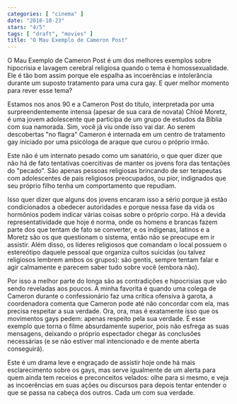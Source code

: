 ```yaml
---
categories: [ "cinema" ]
date: "2018-10-23"
stars: "4/5"
tags: [ "draft", "movies" ]
title: "O Mau Exemplo de Cameron Post"
---
```

O Mau Exemplo de Cameron Post é um dos melhores exemplos sobre hipocrisia
e lavagem cerebral religiosa quando o tema é homossexualidade. Ele
é tão bom assim porque ele espalha as incoerências e intolerância
durante um suposto tratamento para uma cura gay. E quer melhor momento
para rever esse tema?

Estamos nos anos 90 e a Cameron Post do título, interpretada por
uma surpreendentemente intensa (apesar de sua cara de novata) Chloë
Moretz, é uma jovem adolescente que participa de um grupo de estudos da
Bíblia com sua namorada. Sim, você já viu onde isso vai dar. Ao serem
descobertas "no flagra" Cameron é internada em um centro de tratamento
gay iniciado por uma psicóloga de araque que curou o próprio irmão.

Este não é um internato pesado como um sanatório, o que quer dizer
que não há de fato tentativas coercitivas de manter os jovens fora
das tentações do "pecado". São apenas pessoas religiosas brincando de
ser terapeutas com adolescentes de pais religiosos preocupados, ou pior,
indignados que seu próprio filho tenha um comportamento que repudiam.

Isso quer dizer que alguns dos jovens encaram isso a sério porque já
estão condicionados a obedecer autoridades e porque nessa fase da vida
os hormônios podem indicar várias coisas sobre o próprio corpo. Há
a devida representatividade que hoje é norma, onde os homens e brancas
fazem parte dos que tentam de fato se converter, e os indígenas, latinos
e a Moretz são os que questionam o sistema, então não se preocupe em
ir assistir. Além disso, os líderes religiosos que comandam o local
possuem o estereótipo daquele pessoal que organiza cultos suicidas (ou
talvez religiosos lembrem ambos os grupos): são gentis, sempre tentam
falar e agir calmamente e parecem saber tudo sobre você (embora não).

Por isso a melhor parte do longa são as contradições e hipocrisias que
vão sendo reveladas aos poucos. A minha favorita é quando uma colega de
Cameron durante o confessionário faz uma crítica ofensiva à garota,
a coordenadora comenta que Cameron pode até não concordar com ela,
mas precisa respeitar a sua verdade. Ora, ora, mas é exatamente isso
que os movimentos gays pedem: apenas respeito pela sua verdade. É esse
exemplo que torna o filme absurdamente superior, pois não esfrega as
suas mensagens, deixando o próprio espectador chegar às conclusões
necessárias (e se não estiver mal intencionado e de mente aberta
conseguirá).

Este é um drama leve e engraçado de assistir hoje onde há mais
esclarecimento sobre os gays, mas serve igualmente de um alerta para
quem ainda tem receios e preconceitos velados: olhe para si mesmo, e
veja as incoerências em suas ações ou discursos para depois tentar
entender o que se passa na cabeça dos outros. Cada um com sua verdade.
